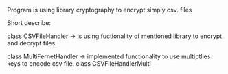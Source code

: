 Program is using library cryptography to encrypt simply csv. files

Short describe:

class CSVFileHandler -> is using fuctionality of mentioned library to encrypt and decrypt files.

class MultiFernetHandler
                            -> implemented functionality to use multiptlies keys to encode csv file. 
class CSVFileHandlerMulti

